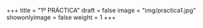 +++
title = "1º PRÁCTICA"
draft = false
image = "img/practica1.jpg"
showonlyimage = false
weight = 1
+++


